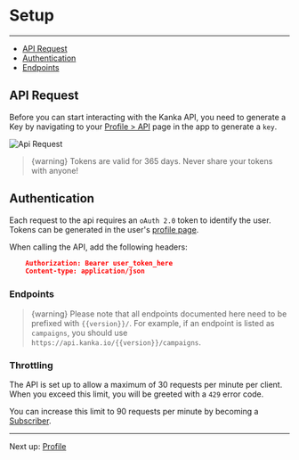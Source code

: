 # Setup

---

- [API Request](#request)
- [Authentication](#authentication)
- [Endpoints](#endpoints)

<a name="request"></a>
## API Request

Before you can start interacting with the Kanka API, you need to generate a Key by navigating to your [Profile > API](https://app.kanka.io/settings/api) page in the app to generate a `key`.

![Api Request](/images/api-docs/api-request.png)

> {warning} Tokens are valid for 365 days. Never share your tokens with anyone!


<a name="authentication"></a>
## Authentication

Each request to the api requires an `oAuth 2.0` token to identify the user. Tokens can be generated in the user's [profile page](/settings/api).

When calling the API, add the following headers:

```json
    Authorization: Bearer user_token_here
    Content-type: application/json
```

<a name="endpoints"></a>
### Endpoints

> {warning} Please note that all endpoints documented here need to be prefixed with `{{version}}/`. For example, if an endpoint is listed as `campaigns`, you should use `https://api.kanka.io/{{version}}/campaigns`.

### Throttling

The API is set up to allow a maximum of 30 requests per minute per client. When you exceed this limit, you will be greeted with a `429` error code.

You can increase this limit to 90 requests per minute by becoming a [Subscriber](https://kanka.io/pricing).

---
Next up: [Profile](/api-docs/{{version}}/profile)
